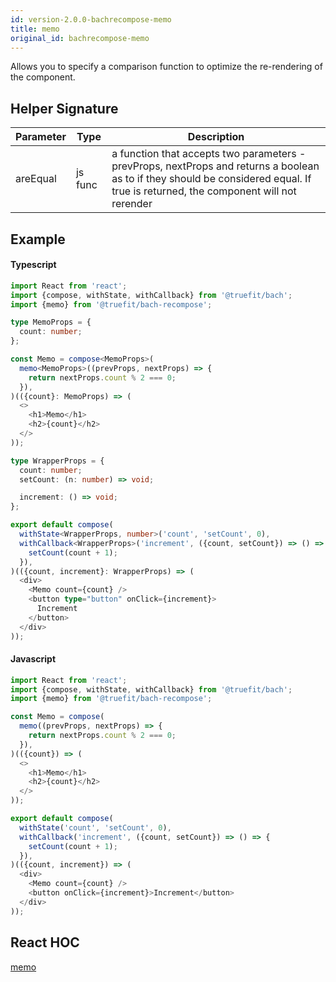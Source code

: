 ```yaml
---
id: version-2.0.0-bachrecompose-memo
title: memo
original_id: bachrecompose-memo
---
```


Allows you to specify a comparison function to optimize the re-rendering of the component.

## Helper Signature

| Parameter | Type    | Description                                                                                                                                                                        |
| --------- | ------- | ---------------------------------------------------------------------------------------------------------------------------------------------------------------------------------- |
| areEqual  | js func | a function that accepts two parameters - prevProps, nextProps and returns a boolean as to if they should be considered equal. If true is returned, the component will not rerender |

## Example

#### Typescript

```Typescript
import React from 'react';
import {compose, withState, withCallback} from '@truefit/bach';
import {memo} from '@truefit/bach-recompose';

type MemoProps = {
  count: number;
};

const Memo = compose<MemoProps>(
  memo<MemoProps>((prevProps, nextProps) => {
    return nextProps.count % 2 === 0;
  }),
)(({count}: MemoProps) => (
  <>
    <h1>Memo</h1>
    <h2>{count}</h2>
  </>
));

type WrapperProps = {
  count: number;
  setCount: (n: number) => void;

  increment: () => void;
};

export default compose(
  withState<WrapperProps, number>('count', 'setCount', 0),
  withCallback<WrapperProps>('increment', ({count, setCount}) => () => {
    setCount(count + 1);
  }),
)(({count, increment}: WrapperProps) => (
  <div>
    <Memo count={count} />
    <button type="button" onClick={increment}>
      Increment
    </button>
  </div>
));
```

#### Javascript

```Javascript
import React from 'react';
import {compose, withState, withCallback} from '@truefit/bach';
import {memo} from '@truefit/bach-recompose';

const Memo = compose(
  memo((prevProps, nextProps) => {
    return nextProps.count % 2 === 0;
  }),
)(({count}) => (
  <>
    <h1>Memo</h1>
    <h2>{count}</h2>
  </>
));

export default compose(
  withState('count', 'setCount', 0),
  withCallback('increment', ({count, setCount}) => () => {
    setCount(count + 1);
  }),
)(({count, increment}) => (
  <div>
    <Memo count={count} />
    <button onClick={increment}>Increment</button>
  </div>
));
```

## React HOC

[memo](https://reactjs.org/docs/react-api.html#reactmemo)
